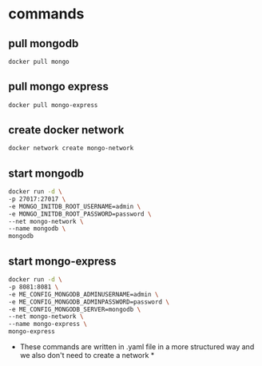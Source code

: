 
# commands

## pull mongodb

```bash
docker pull mongo
```

## pull mongo express
```bash
docker pull mongo-express
```

## create docker network
```bash
docker network create mongo-network
```

## start mongodb
```bash
docker run -d \
-p 27017:27017 \
-e MONGO_INITDB_ROOT_USERNAME=admin \
-e MONGO_INITDB_ROOT_PASSWORD=password \
--net mongo-network \
--name mongodb \
mongodb
```

## start mongo-express
```bash
docker run -d \
-p 8081:8081 \
-e ME_CONFIG_MONGODB_ADMINUSERNAME=admin \
-e ME_CONFIG_MONGODB_ADMINPASSWORD=password \
-e ME_CONFIG_MONGODB_SERVER=mongodb \
--net mongo-network \
--name mongo-express \
mongo-express
```

* These commands are written in .yaml file in a more structured way and we also don't need to create a network *

